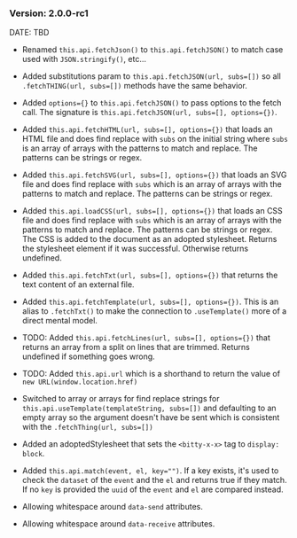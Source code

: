 ### Version: 2.0.0-rc1

DATE: TBD

- Renamed `this.api.fetchJson()` to 
`this.api.fetchJSON()` to match case used
with `JSON.stringify()`, etc...

- Added substitutions param to 
`this.api.fetchJSON(url, subs=[])` so
all `.fetchTHING(url, subs=[])` methods
have the same behavior. 

- Added `options={}` to 
`this.api.fetchJSON()` to pass options to
the fetch call. The signature is
`this.api.fetchJSON(url, subs=[], options={})`.

- Added `this.api.fetchHTML(url, subs=[], options={})`
that loads an HTML file and does find
replace with `subs` on the initial string 
where `subs` is an array
of arrays with the patterns to match and
replace. The patterns can be strings or regex. 

- Added `this.api.fetchSVG(url, subs=[], options={})`
that loads an SVG file and does find
replace with `subs` which is an array
of arrays with the patterns to match and
replace. The patterns can be strings or regex. 

- Added `this.api.loadCSS(url, subs=[], options={})`
that loads an CSS file and does find
replace with `subs` which is an array
of arrays with the patterns to match and
replace. The patterns can be strings or regex. 
The CSS is added to the document as an adopted
stylesheet. Returns the stylesheet element
if it was successful. Otherwise returns undefined. 

- Added `this.api.fetchTxt(url, subs=[], options={})`
that returns the text content of an external file.

- Added `this.api.fetchTemplate(url, subs=[], options={})`.
This is an alias to `.fetchTxt()` to make
the connection to `.useTemplate()` more of
a direct mental model. 

- TODO: Added 
`this.api.fetchLines(url, subs=[], options={})`
that returns an array from a split 
on lines that are trimmed. Returns undefined
if something goes wrong.

- TODO: Added `this.api.url` which is a 
shorthand to return the value of 
`new URL(window.location.href)`

- Switched to array or arrays for find
replace strings for `this.api.useTemplate(templateString, subs=[])`
and defaulting to an empty array so the
argument doesn't have be sent which
is consistent with the `.fetchThing(url, subs=[])`

- Added an adoptedStylesheet that sets
the `<bitty-x-x>` tag to `display: block`. 

- Added `this.api.match(event, el, key="")`. 
If a key exists, it's used to check the 
`dataset` of the `event` and the `el`
and returns true if they match. If no
`key` is provided the `uuid` of the `event`
and `el` are compared instead. 

- Allowing whitespace around `data-send` 
attributes. 

- Allowing whitespace around `data-receive`
attributes.



